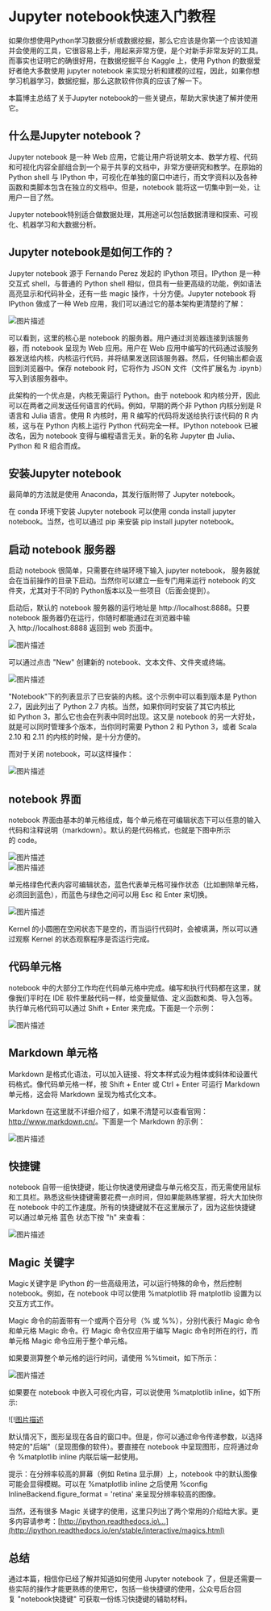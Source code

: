 # Jupyter notebook快速入门教程

如果你想使用Python学习数据分析或数据挖掘，那么它应该是你第一个应该知道并会使用的工具，它很容易上手，用起来非常方便，是个对新手非常友好的工具。而事实也证明它的确很好用，在数据挖掘平台 Kaggle 上，使用
Python 的数据爱好者绝大多数使用 jupyter
notebook 来实现分析和建模的过程，因此，如果你想学习机器学习，数据挖掘，那么这款软件你真的应该了解一下。

本篇博主总结了关于Jupyter
notebook的一些关键点，帮助大家快速了解并使用它。

## 什么是Jupyter notebook？

Jupyter notebook 是一种 Web
应用，它能让用户将说明文本、数学方程、代码和可视化内容全部组合到一个易于共享的文档中，非常方便研究和教学。在原始的
Python shell 与 IPython
中，可视化在单独的窗口中进行，而文字资料以及各种函数和类脚本包含在独立的文档中。但是，notebook
能将这一切集中到一处，让用户一目了然。

Jupyter
notebook特别适合做数据处理，其用途可以包括数据清理和探索、可视化、机器学习和大数据分析。

## Jupyter notebook是如何工作的？

Jupyter notebook 源于 Fernando Perez 发起的 IPython 项目。IPython
是一种交互式 shell，与普通的 Python shell
相似，但具有一些更高级的功能，例如语法高亮显示和代码补全，还有一些 magic
操作，十分方便。Jupyter notebook 将 IPython 做成了一种 Web
应用，我们可以通过它的基本架构更清楚的了解：

![图片描述](./media/image1.png)

可以看到，这里的核心是 notebook
的服务器。用户通过浏览器连接到该服务器，而 notebook 呈现为 Web
应用。用户在 Web
应用中编写的代码通过该服务器发送给内核，内核运行代码，并将结果发送回该服务器。然后，任何输出都会返回到浏览器中。保存
notebook 时，它将作为 JSON 文件（文件扩展名为 .ipynb）写入到该服务器中。

此架构的一个优点是，内核无需运行 Python。由于 notebook
和内核分开，因此可以在两者之间发送任何语言的代码。例如，早期的两个非
Python 内核分别是 R 语言和 Julia 语言。使用 R 内核时，用 R
编写的代码将发送给执行该代码的 R 内核，这与在 Python 内核上运行 Python
代码完全一样。IPython notebook 已被改名，因为 notebook
变得与编程语言无关。新的名称 Jupyter 由 Julia、Python 和 R 组合而成。

## 安装Jupyter notebook

最简单的方法就是使用 Anaconda，其发行版附带了 Jupyter notebook。

在 conda 环境下安装 Jupyter notebook 可以使用 conda install jupyter
notebook。当然，也可以通过 pip 来安装 pip install jupyter notebook。

## 启动 notebook 服务器

启动 notebook 很简单，只需要在终端环境下输入 jupyter notebook，
服务器就会在当前操作的目录下启动。当然你可以建立一些专门用来运行
notebook 的文件夹，尤其对于不同的 Python版本以及一些项目（后面会提到）。

启动后，默认的 notebook 服务器的运行地址是 http://localhost:8888。只要
notebook
服务器仍在运行，你随时都能通过在浏览器中输入 http://localhost:8888 返回到
web 页面中。

![图片描述](./media/image2.jpeg)

可以通过点击 "New" 创建新的 notebook、文本文件、文件夹或终端。

![图片描述](./media/image3.jpeg)

"Notebook"下的列表显示了已安装的内核。这个示例中可以看到版本是 Python
2.7，因此列出了 Python 2.7
内核。当然，如果你同时安装了其它内核比如 Python
3，那么它也会在列表中同时出现。这又是 notebook
的另一大好处，就是可以同时管理多个版本，当你同时需要 Python 2 和 Python
3，或者 Scala 2.10 和 2.11 的内核的时候，是十分方便的。

而对于关闭 notebook，可以这样操作：

![图片描述](./media/image4.jpeg)

## notebook 界面

notebook
界面由基本的单元格组成，每个单元格在可编辑状态下可以任意的输入代码和注释说明（markdown）。默认的是代码格式，也就是下图中所示的 code。

![图片描述](./media/image5.jpeg)\
![图片描述](./media/image6.jpeg)

单元格绿色代表内容可编辑状态，蓝色代表单元格可操作状态（比如删除单元格，必须回到蓝色），而蓝色与绿色之间可以用 Esc 和 Enter 来切换。

![图片描述](./media/image7.jpeg)

Kernel 的小圆圈在空闲状态下是空的，而当运行代码时，会被填满，所以可以通过观察 Kernel 的状态观察程序是否运行完成。

## 代码单元格

notebook
中的大部分工作均在代码单元格中完成。编写和执行代码都在这里，就像我们平时在
IDE
软件里敲代码一样，给变量赋值、定义函数和类、导入包等。执行单元格代码可以通过 Shift +
Enter 来完成。下面是一个示例：

![图片描述](./media/image8.jpeg)

## Markdown 单元格

Markdown 是格式化语法，可以加入链接、将文本样式设为粗体或斜体和设置代码格式。像代码单元格一样，按 Shift +
Enter 或 Ctrl + Enter 可运行 Markdown 单元格，这会将 Markdown
呈现为格式化文本。

Markdown 在这里就不详细介绍了，如果不清楚可以查看官网：<http://www.markdown.cn/>。下面是一个 Markdown 的示例：

![图片描述](./media/image9.jpeg)

## 快捷键

notebook
自带一组快捷键，能让你快速使用键盘与单元格交互，而无需使用鼠标和工具栏。熟悉这些快捷键需要花费一点时间，但如果能熟练掌握，将大大加快你在
notebook
中的工作速度。所有的快捷键就不在这里展示了，因为这些快捷键可以通过单元格
蓝色 状态下按 \"h\" 来查看：

![图片描述](./media/image10.jpeg)

## Magic 关键字

Magic关键字是 IPython 的一些高级用法，可以运行特殊的命令，然后控制
notebook。例如，在 notebook 中可以使用 %matplotlib 将 matplotlib
设置为以交互方式工作。

Magic 命令的前面带有一个或两个百分号（% 或 %%），分别代表行 Magic
命令和单元格 Magic 命令。行 Magic 命令仅应用于编写 Magic
命令时所在的行，而单元格 Magic 命令应用于整个单元格。

如果要测算整个单元格的运行时间，请使用 %%timeit，如下所示：

![图片描述](./media/image11.png)

如果要在 notebook 中嵌入可视化内容，可以说使用 %matplotlib
inline，如下所示:

![\![图片描述](./media/image12.png)

默认情况下，图形呈现在各自的窗口中。但是，你可以通过命令传递参数，以选择特定的"后端"（呈现图像的软件）。要直接在
notebook 中呈现图形，应将通过命令 %matplotlib inline 内联后端一起使用。

提示：在分辨率较高的屏幕（例如 Retina 显示屏）上，notebook
中的默认图像可能会显得模糊。可以在 %matplotlib inline 之后使用 %config
InlineBackend.figure_format = \'retina\' 来呈现分辨率较高的图像。

当然，还有很多 Magic
关键字的使用，这里只列出了两个常用的介绍给大家。更多内容请参考：[http://ipython.readthedocs.io\...](http://ipython.readthedocs.io/en/stable/interactive/magics.html)

## 总结

通过本篇，相信你已经了解并知道如何使用 Jupyter
notebook 了，但是还需要一些实际的操作才能更熟练的使用它，包括一些快捷键的使用，公众号后台回复 \"notebook快捷键\" 可获取一份练习快捷键的辅助材料。
